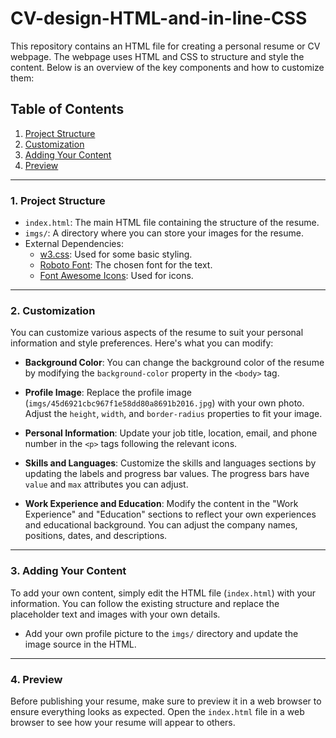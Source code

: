 # CV-design-HTML-and-in-line-CSS
This repository contains an HTML file for creating a personal resume or CV webpage. The webpage uses HTML and CSS to structure and style the content. Below is an overview of the key components and how to customize them:

## Table of Contents

1. [Project Structure](#project-structure)
2. [Customization](#customization)
3. [Adding Your Content](#adding-your-content)
4. [Preview](#preview)

---

### 1. Project Structure <a name="project-structure"></a>

- `index.html`: The main HTML file containing the structure of the resume.
- `imgs/`: A directory where you can store your images for the resume.
- External Dependencies:
  - [w3.css](https://www.w3schools.com/w3css/4/w3.css): Used for some basic styling.
  - [Roboto Font](https://fonts.googleapis.com/css?family=Roboto): The chosen font for the text.
  - [Font Awesome Icons](https://cdnjs.cloudflare.com/ajax/libs/font-awesome/4.7.0/css/font-awesome.min.css): Used for icons.

---

### 2. Customization <a name="customization"></a>

You can customize various aspects of the resume to suit your personal information and style preferences. Here's what you can modify:

- **Background Color**: You can change the background color of the resume by modifying the `background-color` property in the `<body>` tag.

- **Profile Image**: Replace the profile image (`imgs/45d6921cbc967f1e58dd80a8691b2016.jpg`) with your own photo. Adjust the `height`, `width`, and `border-radius` properties to fit your image.

- **Personal Information**: Update your job title, location, email, and phone number in the `<p>` tags following the relevant icons.

- **Skills and Languages**: Customize the skills and languages sections by updating the labels and progress bar values. The progress bars have `value` and `max` attributes you can adjust.

- **Work Experience and Education**: Modify the content in the "Work Experience" and "Education" sections to reflect your own experiences and educational background. You can adjust the company names, positions, dates, and descriptions.

---

### 3. Adding Your Content <a name="adding-your-content"></a>

To add your own content, simply edit the HTML file (`index.html`) with your information. You can follow the existing structure and replace the placeholder text and images with your own details.

- Add your own profile picture to the `imgs/` directory and update the image source in the HTML.

---

### 4. Preview <a name="preview"></a>

Before publishing your resume, make sure to preview it in a web browser to ensure everything looks as expected. Open the `index.html` file in a web browser to see how your resume will appear to others.

